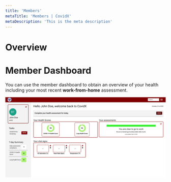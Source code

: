```yaml
---
title: 'Members'
metaTitle: 'Members | CovidX'
metaDescription: 'This is the meta description'
---
```


# Overview

# Member Dashboard

You can use the member dashboard to obtain an overview of your health including your most recent **work-from-home** assessment.

![Dashboard](./images/user_dashboard.png)
